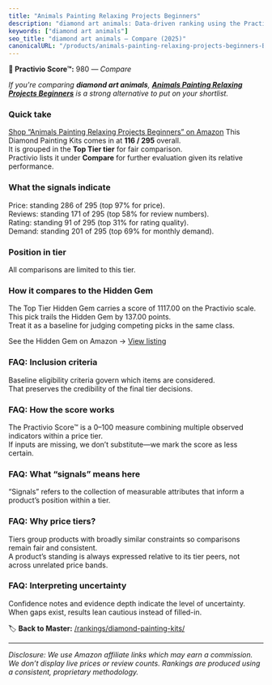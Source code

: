 ```yaml
---
title: "Animals Painting Relaxing Projects Beginners"
description: "diamond art animals: Data-driven ranking using the Practivio Score™. Positioned by quality, value, demand, findability, momentum."
keywords: ["diamond art animals"]
seo_title: "diamond art animals — Compare (2025)"
canonicalURL: "/products/animals-painting-relaxing-projects-beginners-B0F1JXWHQJ/"
---
```


**🛒 Practivio Score™:** 980 — _Compare_


*If you're comparing **diamond art animals**, **[Animals Painting Relaxing Projects Beginners](https://www.amazon.com/dp/B0F1JXWHQJ?tag=practivio-20)** is a strong alternative to put on your shortlist.*
### Quick take
[Shop “Animals Painting Relaxing Projects Beginners” on Amazon](https://www.amazon.com/dp/B0F1JXWHQJ?tag=practivio-20)
This Diamond Painting Kits comes in at **116 / 295** overall.  
It is grouped in the **Top Tier tier** for fair comparison.  
Practivio lists it under **Compare** for further evaluation given its relative performance.

### What the signals indicate
Price: standing 286 of 295 (top 97% for price).  
Reviews: standing 171 of 295 (top 58% for review numbers).  
Rating: standing 91 of 295 (top 31% for rating quality).  
Demand: standing 201 of 295 (top 69% for monthly demand).

### Position in tier
All comparisons are limited to this tier.

### How it compares to the Hidden Gem
The Top Tier Hidden Gem carries a score of 1117.00 on the Practivio scale.  
This pick trails the Hidden Gem by 137.00 points.  
Treat it as a baseline for judging competing picks in the same class.  

See the Hidden Gem on Amazon → [View listing](https://www.amazon.com/dp/B088K3FQ7W?tag=practivio-20)

### FAQ: Inclusion criteria
Baseline eligibility criteria govern which items are considered.  
That preserves the credibility of the final tier decisions.

### FAQ: How the score works
The Practivio Score™ is a 0–100 measure combining multiple observed indicators within a price tier.  
If inputs are missing, we don’t substitute—we mark the score as less certain.

### FAQ: What “signals” means here
“Signals” refers to the collection of measurable attributes that inform a product’s position within a tier.

### FAQ: Why price tiers?
Tiers group products with broadly similar constraints so comparisons remain fair and consistent.  
A product’s standing is always expressed relative to its tier peers, not across unrelated price bands.

### FAQ: Interpreting uncertainty
Confidence notes and evidence depth indicate the level of uncertainty.  
When gaps exist, results lean cautious instead of filled-in.

<!-- Missing template for Compare/CompareWithinPriceClass -->


🏷️ **Back to Master:** [/rankings/diamond-painting-kits/](/rankings/diamond-painting-kits/)

---
_Disclosure: We use Amazon affiliate links which may earn a commission. We don’t display live prices or review counts. Rankings are produced using a consistent, proprietary methodology._
